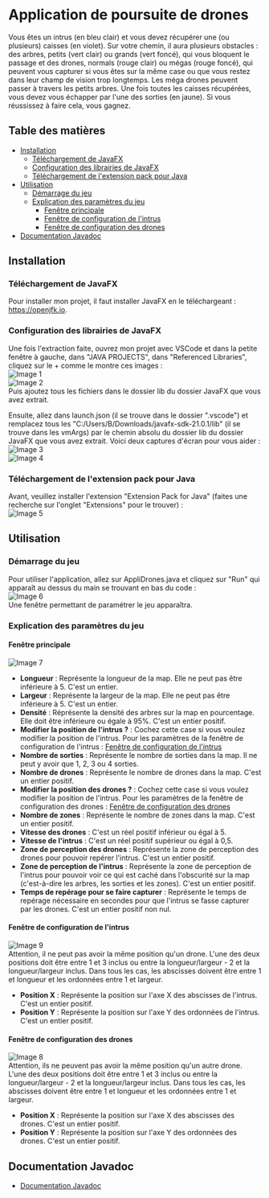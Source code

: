 # Application de poursuite de drones

Vous êtes un intrus (en bleu clair) et vous devez récupérer une (ou plusieurs) caisses (en violet). Sur votre chemin, il aura plusieurs obstacles : des arbres, petits (vert clair) ou grands (vert foncé), qui vous bloquent le passage et des drones, normals (rouge clair) ou mégas (rouge foncé), qui peuvent vous capturer si vous êtes sur la même case ou que vous restez dans leur champ de vision trop longtemps. Les méga drones peuvent passer à travers les petits arbres. Une fois toutes les caisses récupérées, vous devez vous échapper par l'une des sorties (en jaune). Si vous réussissez à faire cela, vous gagnez.

## Table des matières

- [Installation](#installation)
    - [Téléchargement de JavaFX](#téléchargement-de-javafx)
    - [Configuration des librairies de JavaFX](#configuration-des-librairies-de-javafx)
    - [Téléchargement de l'extension pack pour Java](#téléchargement-de-lextension-pack-pour-java)
- [Utilisation](#utilisation)
    - [Démarrage du jeu](#démarrage-du-jeu)
    - [Explication des paramètres du jeu](#explication-des-paramètres-du-jeu)
        - [Fenêtre principale](#fenêtre-principale)
        - [Fenêtre de configuration de l'intrus](#fenêtre-de-configuration-de-lintrus)
        - [Fenêtre de configuration des drones](#fenêtre-de-configuration-des-drones)
- [Documentation Javadoc](#documentation-javadoc)

## Installation

### Téléchargement de JavaFX
Pour installer mon projet, il faut installer JavaFX en le téléchargeant : https://openjfk.io.

### Configuration des librairies de JavaFX
Une fois l'extraction faite, ouvrez mon projet avec VSCode et dans la petite fenêtre à gauche, dans "JAVA PROJECTS", dans "Referenced Libraries", cliquez sur le + comme le montre ces images : <br>
![Image 1](./Capture1.PNG)<br>
![Image 2](./Capture2.PNG)<br>
Puis ajoutez tous les fichiers dans le dossier lib du dossier JavaFX que vous avez extrait.

Ensuite, allez dans launch.json (il se trouve dans le dossier ".vscode") et remplacez tous les "C:/Users/B/Downloads/javafx-sdk-21.0.1/lib" (il se trouve dans les vmArgs) par le chemin absolu du dossier lib du dossier JavaFX que vous avez extrait. Voici deux captures d'écran pour vous aider : <br>
![Image 3](./Capture3.PNG)<br>
![Image 4](./Capture4.PNG)<br>

### Téléchargement de l'extension pack pour Java
Avant, veuillez installer l'extension "Extension Pack for Java" (faites une recherche sur l'onglet "Extensions" pour le trouver) : <br>
![Image 5](./Capture5.PNG)


## Utilisation

### Démarrage du jeu
Pour utiliser l'application, allez sur AppliDrones.java et cliquez sur "Run" qui apparaît au dessus du main se trouvant en bas du code :<br>
![Image 6](./Capture6.PNG)<br>
Une fenêtre permettant de paramétrer le jeu apparaîtra.

### Explication des paramètres du jeu
#### Fenêtre principale
![Image 7](./Capture7.PNG)
- **Longueur** : Représente la longueur de la map. Elle ne peut pas être inférieure à 5. C'est un entier.
- **Largeur** : Représente la largeur de la map. Elle ne peut pas être inférieure à 5. C'est un entier.
- **Densité** : Réprésente la densité des arbres sur la map en pourcentage. Elle doit être inférieure ou égale à 95%. C'est un entier positif.
- **Modifier la position de l'intrus ?** : Cochez cette case si vous voulez modifier la position de l'intrus. Pour les paramètres de la fenêtre de configuration de l'intrus : [Fenêtre de configuration de l'intrus](#fenêtre-de-configuration-de-lintrus)
- **Nombre de sorties** : Représente le nombre de sorties dans la map. Il ne peut y avoir que 1, 2, 3 ou 4 sorties.
- **Nombre de drones** : Représente le nombre de drones dans la map. C'est un entier positif.
- **Modifier la position des drones ?** : Cochez cette case si vous voulez modifier la position de l'intrus. Pour les paramètres de la fenêtre de configuration des drones : [Fenêtre de configuration des drones](#fenêtre-de-configuration-des-drones)
- **Nombre de zones** : Représente le nombre de zones dans la map. C'est un entier positif.
- **Vitesse des drones** : C'est un réel positif inférieur ou égal à 5.
- **Vitesse de l'intrus** : C'est un réel positif supérieur ou égal à 0,5.
- **Zone de perception des drones** : Représente la zone de perception des drones pour pouvoir repérer l'intrus. C'est un entier positif.
- **Zone de perception de l'intrus** : Représente la zone de perception de l'intrus pour pouvoir voir ce qui est caché dans l'obscurité sur la map (c'est-à-dire les arbres, les sorties et les zones). C'est un entier positif.
- **Temps de repérage pour se faire capturer** : Représente le temps de repérage nécessaire en secondes pour que l'intrus se fasse capturer par les drones. C'est un entier positif non nul.
#### Fenêtre de configuration de l'intrus
![Image 9](./Capture9.PNG)<br>
Attention, il ne peut pas avoir la même position qu'un drone. L'une des deux positions doit être entre 1 et 3 inclus ou entre la longueur/largeur - 2 et la longueur/largeur inclus. Dans tous les cas, les abscisses doivent être entre 1 et longueur et les ordonnées entre 1 et largeur.
- **Position X** : Représente la position sur l'axe X des abscisses de l'intrus. C'est un entier positif.
- **Position Y** : Représente la position sur l'axe Y des ordonnées de l'intrus. C'est un entier positif.
#### Fenêtre de configuration des drones
![Image 8](./Capture8.PNG)<br>
Attention, ils ne peuvent pas avoir la même position qu'un autre drone. L'une des deux positions doit être entre 1 et 3 inclus ou entre la longueur/largeur - 2 et la longueur/largeur inclus. Dans tous les cas, les abscisses doivent être entre 1 et longueur et les ordonnées entre 1 et largeur.
- **Position X** : Représente la position sur l'axe X des abscisses des drones. C'est un entier positif.
- **Position Y** : Représente la position sur l'axe Y des ordonnées des drones. C'est un entier positif.


## Documentation Javadoc
- [Documentation Javadoc](docs/index.html)
